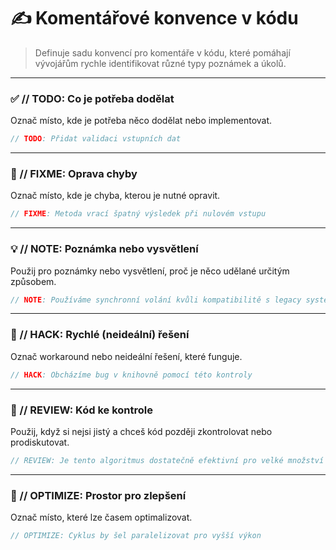 # ✍️ Komentářové konvence v kódu

> Definuje sadu konvencí pro komentáře v kódu, které pomáhají vývojářům rychle identifikovat různé typy poznámek a úkolů.

---

### ✅ // TODO: Co je potřeba dodělat

Označ místo, kde je potřeba něco dodělat nebo implementovat.

```csharp
// TODO: Přidat validaci vstupních dat
```

---

### 🐞 // FIXME: Oprava chyby

Označ místo, kde je chyba, kterou je nutné opravit.

```csharp
// FIXME: Metoda vrací špatný výsledek při nulovém vstupu
```

---

### 💡 // NOTE: Poznámka nebo vysvětlení

Použij pro poznámky nebo vysvětlení, proč je něco udělané určitým způsobem.

```csharp
// NOTE: Používáme synchronní volání kvůli kompatibilitě s legacy systémem
```

---

### 🧠 // HACK: Rychlé (neideální) řešení

Označ workaround nebo neideální řešení, které funguje.

```csharp
// HACK: Obcházíme bug v knihovně pomocí této kontroly
```

---

### 📌 // REVIEW: Kód ke kontrole

Použij, když si nejsi jistý a chceš kód později zkontrolovat nebo prodiskutovat.

```csharp
// REVIEW: Je tento algoritmus dostatečně efektivní pro velké množství dat?
```

---

### 🎯 // OPTIMIZE: Prostor pro zlepšení

Označ místo, které lze časem optimalizovat.

```csharp
// OPTIMIZE: Cyklus by šel paralelizovat pro vyšší výkon
```